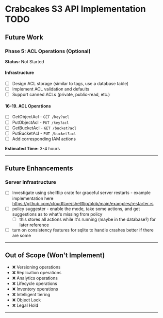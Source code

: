 # Crabcakes S3 API Implementation TODO

## Future Work

### Phase 5: ACL Operations (Optional)

**Status:** Not Started

#### Infrastructure

- [ ] Design ACL storage (similar to tags, use a database table)
- [ ] Implement ACL validation and defaults
- [ ] Support canned ACLs (private, public-read, etc.)

#### 16-19. ACL Operations

- [ ] GetObjectAcl - `GET /key?acl`
- [ ] PutObjectAcl - `PUT /key?acl`
- [ ] GetBucketAcl - `GET /bucket?acl`
- [ ] PutBucketAcl - `PUT /bucket?acl`
- [ ] Add corresponding IAM actions

**Estimated Time:** 3-4 hours

---

## Future Enhancements

### Server Infrastructure

- [ ] Investigate using shellflip crate for graceful server restarts - example implementation here <https://github.com/cloudflare/shellflip/blob/main/examples/restarter.rs>
- [ ] policy suggester - enable the mode, take some actions, and get suggestions as to what's missing from policy
  - [ ] this stores all actions while it's running (maybe in the database?) for later reference
- [ ] turn on consistency features for sqlite to handle crashes better if there are some

---

## Out of Scope (Won't Implement)

- ❌ Versioning operations
- ❌ Replication operations
- ❌ Analytics operations
- ❌ Lifecycle operations
- ❌ Inventory operations
- ❌ Intelligent tiering
- ❌ Object Lock
- ❌ Legal Hold

---
